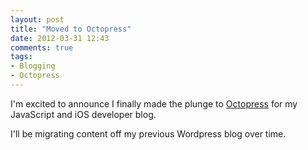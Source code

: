 ```yaml
---
layout: post
title: "Moved to Octopress"
date: 2012-03-31 12:43
comments: true
tags:
- Blogging
- Octopress
---
```

I'm excited to announce I finally made the plunge to [Octopress](http://octopress.org/) for my JavaScript and iOS developer blog.

I'll be migrating content off my previous Wordpress blog over time.